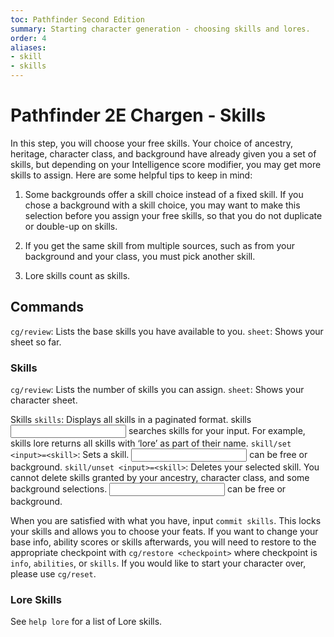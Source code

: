 ```yaml
---
toc: Pathfinder Second Edition
summary: Starting character generation - choosing skills and lores.
order: 4
aliases:
- skill
- skills
---
```


# Pathfinder 2E Chargen - Skills

In this step, you will choose your free skills. Your choice of ancestry, heritage, character class, and background have already given you a set of skills, but depending on your Intelligence score modifier, you may get more skills to assign. Here are some helpful tips to keep in mind:

1. Some backgrounds offer a skill choice instead of a fixed skill. If you chose a background with a skill choice, you may want to make this selection before you assign your free skills, so that you do not duplicate or double-up on skills.

2. If you get the same skill from multiple sources, such as from your background and your class, you must pick another skill.

3. Lore skills count as skills.


## Commands

`cg/review`: Lists the base skills you have available to you.
`sheet`: Shows your sheet so far.

### Skills
`cg/review`: Lists the number of skills you can assign.
`sheet`: Shows your character sheet.

Skills
`skills`: Displays all skills in a paginated format. skills <input> searches skills for your input. For example, skills lore returns all skills with ‘lore’ as part of their name.
`skill/set <input>=<skill>`: Sets a skill. <input> can be free or background. 
`skill/unset <input>=<skill>`: Deletes your selected skill. You cannot delete skills granted by your ancestry, character class, and some background selections. <input> can be free or background.

When you are satisfied with what you have, input `commit skills`. This locks your skills and allows you to choose your feats. If you want to change your base info, ability scores or skills afterwards, you will need to restore to the appropriate checkpoint with `cg/restore <checkpoint>` where checkpoint is `info`, `abilities`, or `skills`. If you would like to start your character over, please use `cg/reset`.


### Lore Skills

See `help lore` for a list of Lore skills.